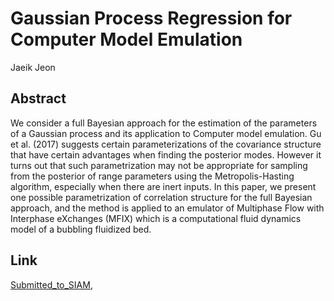 # Gaussian Process Regression for Computer Model Emulation
Jaeik Jeon
## Abstract

We consider a full Bayesian approach for the estimation of the parameters of a
Gaussian process and its application to Computer model emulation. Gu et al. (2017)
suggests certain parameterizations of the covariance structure that have certain advantages when finding the posterior modes. However it turns out that such parametrization
may not be appropriate for sampling from the posterior of range parameters using the
Metropolis-Hasting algorithm, especially when there are inert inputs. In this paper,
we present one possible parametrization of correlation structure for the full Bayesian
approach, and the method is applied to an emulator of Multiphase Flow with Interphase eXchanges (MFIX) which is a computational fluid dynamics model of a bubbling
fluidized bed.

## Link 
<a href="https://github.com/jaeikjeon9919/Gaussian-Process-Regression-for-Computer-Model-Emulation/raw/main/Gaussian%20Process%20Regression%20for%20Computer%20Model%20Emulation%20(SIAM).pdf" download="Gaussian_Process_Regression_for_Computer_Model_Emulation(SIAM).pdf">Submitted_to_SIAM</a>,

